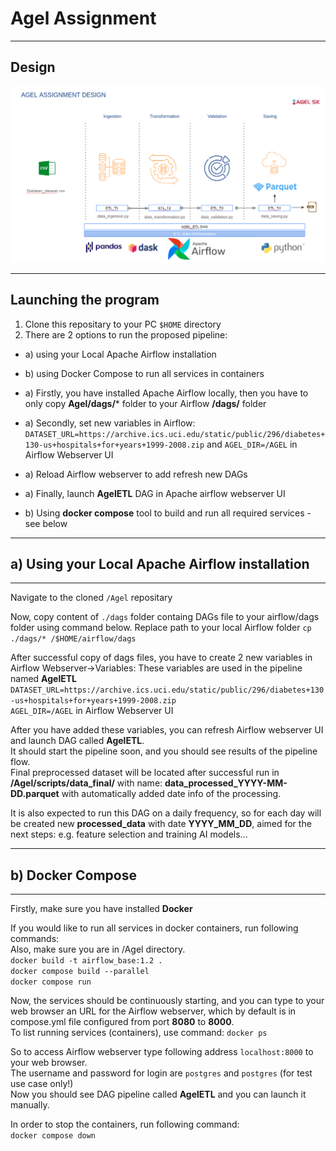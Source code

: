 # Agel Assignment 

*********************************************
## Design
![](/agel_design.png)


*********************************************
## Launching the program
1. Clone this repositary to your PC ``$HOME`` directory
2. There are 2 options to run the proposed pipeline:
- a) using your Local Apache Airflow installation
- b) using Docker Compose to run all services in containers

- a) Firstly, you have installed Apache Airflow locally, then you have to only copy **Agel/dags/*** folder to your Airflow **/dags/** folder
- a) Secondly, set new variables in Airflow: ``DATASET_URL=https://archive.ics.uci.edu/static/public/296/diabetes+130-us+hospitals+for+years+1999-2008.zip``
and ``AGEL_DIR=/AGEL`` in Airflow Webserver UI
- a) Reload Airflow webserver to add refresh new DAGs
- a) Finally, launch **AgelETL** DAG in Apache airflow webserver UI
- b) Using **docker compose** tool to build and run all required services - see below

*********************************************
## a) Using your Local Apache Airflow installation
*********************************************
Navigate to the cloned `/Agel` repositary

Now, copy content of `./dags` folder containg DAGs file to your airflow/dags folder using command below.
Replace path to your local Airflow folder
``cp ./dags/* /$HOME/airflow/dags``

After successful copy of dags files, you have to create 2 new variables in Airflow Webserver->Variables:
These variables are used in the pipeline named **AgelETL**  
``DATASET_URL=https://archive.ics.uci.edu/static/public/296/diabetes+130-us+hospitals+for+years+1999-2008.zip``  
 ``AGEL_DIR=/AGEL`` in Airflow Webserver UI


After you have added these variables, you can refresh Airflow webserver UI and launch DAG called **AgelETL**.  
It should start the pipeline soon, and you should see results of the pipeline flow.   
Final preprocessed dataset will be located after successful run in **/Agel/scripts/data_final/** with name:
**data_processed_YYYY-MM-DD.parquet** with automatically added date info of the processing.

It is also expected to run this DAG on a daily frequency, so for each day will be created new **processed_data** with date **YYYY_MM_DD**, aimed for the next steps: e.g. feature selection and training AI models...




*********************************************
## b) Docker Compose
********************************************
Firstly, make sure you have installed **Docker**  

If you would like to run all services in docker containers, run following commands:  
Also, make sure you are in /Agel directory.  
``docker build -t airflow_base:1.2 .``  
``docker compose build --parallel``   
``docker compose run``  

Now, the services should be continuously starting, and you can type to your web browser an URL for the Airflow webserver,
which by default is in compose.yml file configured from port **8080** to **8000**.  
To list running services (containers), use command:
``docker ps ``  


So to access Airflow webserver type following address ``localhost:8000`` to your web browser.  
The username and password for login are `postgres` and `postgres` (for test use case only!)  
Now you should see DAG pipeline called **AgelETL** and you can launch it manually.

In order to stop the containers, run following command:  
``docker compose down``

